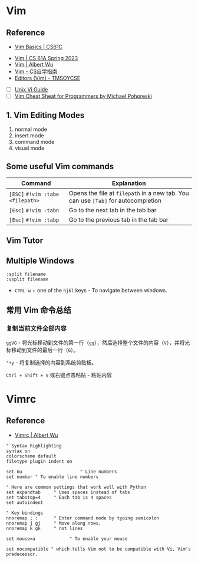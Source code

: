 # Vim

## Reference

* [Vim Basics | CS61C](https://cs61c.org/sp23/labs/lab00/#vim-basics)

- [Vim | CS 61A Spring 2023](https://cs61a.org/articles/vim/)
- [Vim | Albert Wu](http://albertwu.org/cs61a/notes/vim.html)
- [Vim - CS自学指南](https://csdiy.wiki/%E5%BF%85%E5%AD%A6%E5%B7%A5%E5%85%B7/Vim/)
- [Editors (Vim) - TMSOYCSE](https://missing.csail.mit.edu/2020/editors/)
- [ ] [Unix Vi Guide](https://networking.ringofsaturn.com/Unix/viguide.php)
- [ ] [Vim Cheat Sheat for Programmers by Michael Pohoreski](http://michael.peopleofhonoronly.com/vim/)

##  1. Vim Editing Modes

1. normal mode
2. insert mode
3. command mode
4. visual mode

## Some useful Vim commands

| **Command**                      | **Explanation**                                              |
| -------------------------------- | ------------------------------------------------------------ |
| `[ESC]` `#!vim :tabe <filepath>` | Opens the file at `filepath` in a new tab. You can use `[Tab]` for autocompletion |
| `[Esc]` `#!vim :tabn`            | Go to the next tab in the tab bar                            |
| `[Esc]` `#!vim :tabp`            | Go to the previous tab in the tab bar                        |

## Vim Tutor

## Multiple Windows

``` vim
:split filename
:vsplit filename
```

* `CTRL-w` + one of the `hjkl` keys - To navigate between windows.

## 常用 Vim 命令总结

### 复制当前文件全部内容

`ggVG` - 将光标移动到文件的第一行（`gg`），然后选择整个文件的内容（`V`），并将光标移动到文件的最后一行（`G`）。

`"+y` - 将复制选择的内容到系统剪贴板。

`Ctrl + Shift + V` 或右键点击粘贴 - 粘贴内容

# Vimrc

## Reference

- [Vimrc | Albert Wu](http://albertwu.org/cs61a/notes/vimrc.html)

```vim linenums="1"
" Syntax highlighting
syntax on
colorscheme default
filetype plugin indent on

set nu 						" Line numbers
set number " To enable line numbers

" Here are common settings that work well with Python
set expandtab     " Uses spaces instead of tabs
set tabstop=4     " Each tab is 4 spaces
set autoindent

" Key bindings
nnoremap ; :      " Enter command mode by typing semicolon
nnoremap j gj     " Move along rows,
nnoremap k gk     " not lines

set mouse=a 			" To enable your mouse

set nocompatible " which tells Vim not to be compatible with Vi, Vim's predecessor.
```



